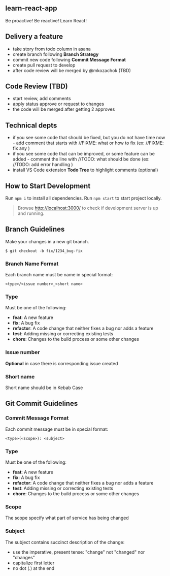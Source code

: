 ## learn-react-app
Be proactive! Be reactive! Learn React!

## Delivery a feature

- take story from todo column in asana
- create branch following **Branch Strategy**
- commit new code following **Commit Message Format**
- create pull request to develop
- after code review will be merged by @mkozachok (TBD)

## Code Review (TBD)

- start review, add comments
- apply status approve or request to changes
- the code will be merged after getting 2 approves

## Technical depts
- if you see some code that should be fixed, but you do not have time now - add comment that starts with //FIXME: what or how to fix
(ex: //FIXME: fix any )
- if you see some code that can be improved, or some feature can be added - comment the line with //TODO: what should be done
(ex: //TODO: add error handling )
- install VS Code extension **Todo Tree** to highlight comments  (optional)

## How to Start Development

Run `npm i` to install all dependencies.
Run `npm start` to start project locally.

> Browse [http://localhost:3000/](http://localhost:3000) to check if development server is up and running.

## Branch Guidelines

Make your changes in a new git branch.

```shell
$ git checkout -b fix/1234_bug-fix
```

### Branch Name Format

Each branch name must be name in special format:

```
<type>/<issue number>_<short name>
```

### Type

Must be one of the following:

- **feat**: A new feature
- **fix**: A bug fix
- **refactor**: A code change that neither fixes a bug nor adds a feature
- **test**: Adding missing or correcting existing tests
- **chore**: Changes to the build process or some other changes

### Issue number

**Optional** in case there is corresponding issue created

### Short name

Short name should be in Kebab Case

## Git Commit Guidelines

### Commit Message Format

Each commit message must be in special format:

```
<type>(<scope>): <subject>
```

### Type

Must be one of the following:

- **feat**: A new feature
- **fix**: A bug fix
- **refactor**: A code change that neither fixes a bug nor adds a feature
- **test**: Adding missing or correcting existing tests
- **chore**: Changes to the build process or some other changes

### Scope

The scope specify what part of service has being changed

### Subject

The subject contains succinct description of the change:

- use the imperative, present tense: "change" not "changed" nor "changes"
- capitalize first letter
- no dot (.) at the end
